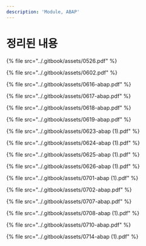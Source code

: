 ```yaml
---
description: 'Module, ABAP'
---
```


# 정리된 내용

{% file src="../.gitbook/assets/0526.pdf" %}

{% file src="../.gitbook/assets/0602.pdf" %}

{% file src="../.gitbook/assets/0616-abap.pdf" %}

{% file src="../.gitbook/assets/0617-abap.pdf" %}

{% file src="../.gitbook/assets/0618-abap.pdf" %}

{% file src="../.gitbook/assets/0619-abap.pdf" %}

{% file src="../.gitbook/assets/0623-abap \(1\).pdf" %}

{% file src="../.gitbook/assets/0624-abap \(1\).pdf" %}

{% file src="../.gitbook/assets/0625-abap \(1\).pdf" %}

{% file src="../.gitbook/assets/0626-abap \(1\).pdf" %}

{% file src="../.gitbook/assets/0701-abap \(1\).pdf" %}

{% file src="../.gitbook/assets/0702-abap.pdf" %}

{% file src="../.gitbook/assets/0707-abap.pdf" %}

{% file src="../.gitbook/assets/0708-abap \(1\).pdf" %}

{% file src="../.gitbook/assets/0710-abap.pdf" %}

{% file src="../.gitbook/assets/0714-abap \(1\).pdf" %}

